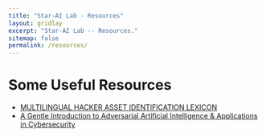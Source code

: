 ```yaml
---
title: "Star-AI Lab - Resources"
layout: gridlay
excerpt: "Star-AI Lab -- Resources."
sitemap: false
permalink: /resources/
---
```



# Some Useful Resources

- [MULTILINGUAL HACKER ASSET IDENTIFICATION LEXICON](https://mohammadrezaebrahimi.github.io/project%20resources/)
- [A Gentle Introduction to Adversarial Artificial Intelligence & Applications in Cybersecurity](/files/AdversarialAI.pdf)


